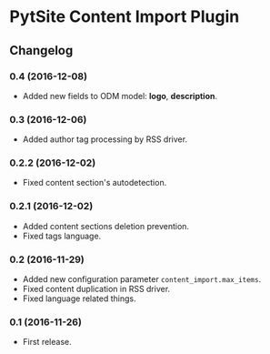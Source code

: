 # PytSite Content Import Plugin


## Changelog

### 0.4 (2016-12-08)
- Added new fields to ODM model: **logo**, **description**. 


### 0.3 (2016-12-06)
- Added author tag processing by RSS driver.


### 0.2.2 (2016-12-02)
- Fixed content section's autodetection.


### 0.2.1 (2016-12-02)
- Added content sections deletion prevention.
- Fixed tags language.


### 0.2 (2016-11-29)
- Added new configuration parameter `content_import.max_items`.
- Fixed content duplication in RSS driver.
- Fixed language related things.


### 0.1 (2016-11-26)
- First release.
